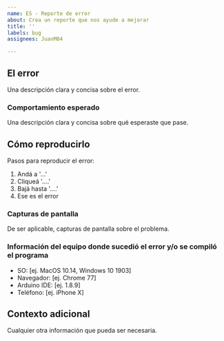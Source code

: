 ```yaml
---
name: ES - Reporte de error
about: Crea un reporte que nos ayude a mejorar
title: ''
labels: bug
assignees: JuanM04

---
```


## El error
Una descripción clara y concisa sobre el error.

### Comportamiento esperado
Una descripción clara y concisa sobre qué esperaste que pase.

## Cómo reproducirlo
Pasos para reproducir el error:
1. Andá a '...'
2. Cliqueá '....'
3. Bajá hasta '....'
4. Ese es el error

### Capturas de pantalla
De ser aplicable, capturas de pantalla sobre el problema.

### Información del equipo donde sucedió el error y/o se compiló el programa
 - SO: [ej. MacOS 10.14, Windows 10 1903]
 - Navegador: [ej. Chrome 77]
 - Arduino IDE: [ej. 1.8.9]
 - Teléfono: [ej. iPhone X]

## Contexto adicional
Cualquier otra información que pueda ser necesaria.
